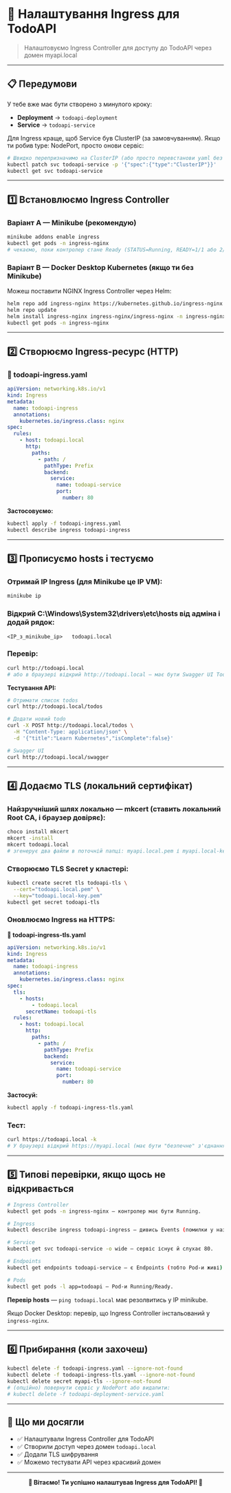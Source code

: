 # 🚀 Налаштування Ingress для TodoAPI

> Налаштовуємо Ingress Controller для доступу до TodoAPI через домен myapi.local

---

## 📋 Передумови

У тебе вже має бути створено з минулого кроку:

- **Deployment** → `todoapi-deployment`
- **Service** → `todoapi-service`

Для Ingress краще, щоб Service був ClusterIP (за замовчуванням). Якщо ти робив type: NodePort, просто онови сервіс:

```bash
# Швидко перепризначимо на ClusterIP (або просто перевстанови yaml без type:)
kubectl patch svc todoapi-service -p '{"spec":{"type":"ClusterIP"}}'
kubectl get svc todoapi-service
```

---

## 1️⃣ Встановлюємо Ingress Controller

### Варіант A — Minikube (рекомендую)

```bash
minikube addons enable ingress
kubectl get pods -n ingress-nginx
# чекаємо, поки контролер стане Ready (STATUS=Running, READY=1/1 або 2/2)
```

### Варіант B — Docker Desktop Kubernetes (якщо ти без Minikube)

Можеш поставити NGINX Ingress Controller через Helm:

```bash
helm repo add ingress-nginx https://kubernetes.github.io/ingress-nginx
helm repo update
helm install ingress-nginx ingress-nginx/ingress-nginx -n ingress-nginx --create-namespace
kubectl get pods -n ingress-nginx
```

---

## 2️⃣ Створюємо Ingress-ресурс (HTTP)

### 📄 todoapi-ingress.yaml

```yaml
apiVersion: networking.k8s.io/v1
kind: Ingress
metadata:
  name: todoapi-ingress
  annotations:
    kubernetes.io/ingress.class: nginx
spec:
  rules:
    - host: todoapi.local
      http:
        paths:
          - path: /
            pathType: Prefix
            backend:
              service:
                name: todoapi-service
                port:
                  number: 80
```

**Застосовуємо:**

```bash
kubectl apply -f todoapi-ingress.yaml
kubectl describe ingress todoapi-ingress
```

---

## 3️⃣ Прописуємо hosts і тестуємо

### Отримай IP Ingress (для Minikube це IP VM):

```bash
minikube ip
```

### Відкрий C:\Windows\System32\drivers\etc\hosts від адміна і додай рядок:

```
<IP_з_minikube_ip>   todoapi.local
```

### Перевір:

```bash
curl http://todoapi.local
# або в браузері відкрий http://todoapi.local — має бути Swagger UI TodoAPI
```

**Тестування API:**

```bash
# Отримати список todos
curl http://todoapi.local/todos

# Додати новий todo
curl -X POST http://todoapi.local/todos \
  -H "Content-Type: application/json" \
  -d '{"title":"Learn Kubernetes","isComplete":false}'

# Swagger UI
curl http://todoapi.local/swagger
```

---

## 4️⃣ Додаємо TLS (локальний сертифікат)

### Найзручніший шлях локально — mkcert (ставить локальний Root CA, і браузер довіряє):

```bash
choco install mkcert
mkcert -install
mkcert todoapi.local
# згенерує два файли в поточній папці: myapi.local.pem і myapi.local-key.pem
```

### Створюємо TLS Secret у кластері:

```bash
kubectl create secret tls todoapi-tls \
  --cert="todoapi.local.pem" \
  --key="todoapi.local-key.pem"
kubectl get secret todoapi-tls
```

### Оновлюємо Ingress на HTTPS:

**📄 todoapi-ingress-tls.yaml**

```yaml
apiVersion: networking.k8s.io/v1
kind: Ingress
metadata:
  name: todoapi-ingress
  annotations:
    kubernetes.io/ingress.class: nginx
spec:
  tls:
    - hosts:
        - todoapi.local
      secretName: todoapi-tls
  rules:
    - host: todoapi.local
      http:
        paths:
          - path: /
            pathType: Prefix
            backend:
              service:
                name: todoapi-service
                port:
                  number: 80
```

**Застосуй:**

```bash
kubectl apply -f todoapi-ingress-tls.yaml
```

### Тест:

```bash
curl https://todoapi.local -k
# У браузері відкрий https://myapi.local (має бути "безпечне" з'єднання завдяки mkcert)
```

---

## 5️⃣ Типові перевірки, якщо щось не відкривається

```bash
# Ingress Controller
kubectl get pods -n ingress-nginx — контролер має бути Running.

# Ingress
kubectl describe ingress todoapi-ingress — дивись Events (помилки у назві сервісу/порту).

# Service
kubectl get svc todoapi-service -o wide — сервіс існує й слухає 80.

# Endpoints
kubectl get endpoints todoapi-service — є Endpoints (тобто Pod-и живі).

# Pods
kubectl get pods -l app=todoapi — Pod-и Running/Ready.
```

**Перевір hosts** — `ping todoapi.local` має резолвитись у IP minikube.

Якщо Docker Desktop: перевір, що Ingress Controller інстальований у `ingress-nginx`.

---

## 6️⃣ Прибирання (коли захочеш)

```bash
kubectl delete -f todoapi-ingress.yaml --ignore-not-found
kubectl delete -f todoapi-ingress-tls.yaml --ignore-not-found
kubectl delete secret myapi-tls --ignore-not-found
# (опційно) повернути сервіс у NodePort або видалити:
# kubectl delete -f todoapi-deployment-service.yaml
```

---

## 🎯 Що ми досягли

- ✅ Налаштували Ingress Controller для TodoAPI
- ✅ Створили доступ через домен `todoapi.local`
- ✅ Додали TLS шифрування
- ✅ Можемо тестувати API через красивий домен

---

<div align="center">

**🎉 Вітаємо! Ти успішно налаштував Ingress для TodoAPI! 🎉**

</div>